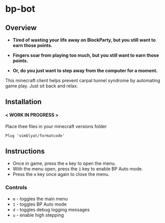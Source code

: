 # bp-bot

## Overview
* **Tired of wasting your life away on BlockParty, but you still want to earn those points.**

* **Fingers soar from playing too much, but you still want to earn those points.**

* **Or, do you just want to step away from the computer for a moment.**

This minecraft client helps prevent carpal tunnel syndrome by automating game play.  Just sit back and relax.

## Installation

#### < WORK IN PROGRESS >

Place thee files in your minecraft versions folder

```
Plug 'vimblyat/formatcode'
```

## Instructions

* Once in game, press the `m` key to open the menu.  
* With the menu open, press the `1` key to enable BP Auto mode.  
* Press the `m` key once again to close the menu.

### Controls
* `m` - toggles the main menu
* `1` - toggles BP Auto mode
* `d` - toggles debug logging messages
* `u` - enable high stepping

